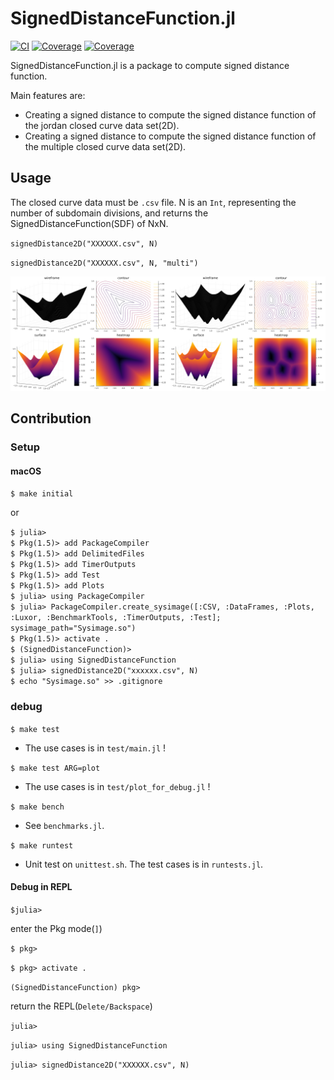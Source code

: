 # SignedDistanceFunction.jl

<!-- [![Build Status](https://app.travis-ci.com/jabelic/SignedDistanceFunction.jl.svg?branch=release)](https://app.travis-ci.com/jabelic/SignedDistanceFunction.jl) -->

[![CI](https://github.com/jabelic/SignedDistanceFunction.jl/actions/workflows/ci.yml/badge.svg)](https://github.com/jabelic/SignedDistanceFunction.jl/actions/workflows/ci.yml)
[![Coverage](https://codecov.io/gh/jabelic/SignedDistanceFunction.jl/branch/main/graph/badge.svg)](https://codecov.io/gh/jabelic/SignedDistanceFunction.jl)
[![Coverage](https://coveralls.io/repos/github/jabelic/SignedDistanceFunction.jl/badge.svg?branch=main)](https://coveralls.io/github/jabelic/SignedDistanceFunction.jl?branch=main)

SignedDistanceFunction.jl is a package to compute signed distance function.

Main features are:

- Creating a signed distance to compute the signed distance function of the jordan closed curve data set(2D).
- Creating a signed distance to compute the signed distance function of the multiple closed curve data set(2D).

<!-- レベルセット法のためのレベルセット関数を計算する際に初期値として必要な付合付き距離関数を閉曲線データから提供する。■ -->

## Usage

The closed curve data must be `.csv` file. N is an `Int`, representing the number of subdomain divisions, and returns the SignedDistanceFunction(SDF) of NxN.

`signedDistance2D("XXXXXX.csv", N)`

`signedDistance2D("XXXXXX.csv", N, "multi")`

<img src="./test/image/2x2interface_multicurves_multiprocess_300.png" width=50%><img src="./test/image/2x2multiple_curves_multicurves_multiprocess_300.png" width=50%>

## Contribution

### Setup

#### macOS

`$ make initial`

or

`$ julia>`  
`$ Pkg(1.5)> add PackageCompiler`  
`$ Pkg(1.5)> add DelimitedFiles`  
`$ Pkg(1.5)> add TimerOutputs`  
`$ Pkg(1.5)> add Test`  
`$ Pkg(1.5)> add Plots`  
`$ julia> using PackageCompiler`  
`$ julia> PackageCompiler.create_sysimage([:CSV, :DataFrames, :Plots, :Luxor, :BenchmarkTools, :TimerOutputs, :Test]; sysimage_path="Sysimage.so")`  
`$ Pkg(1.5)> activate .`  
`$ (SignedDistanceFunction)>`  
`$ julia> using SignedDistanceFunction`  
`$ julia> signedDistance2D("xxxxxx.csv", N)`  
`$ echo "Sysimage.so" >> .gitignore`

### debug

`$ make test`

- The use cases is in `test/main.jl` !

`$ make test ARG=plot`

- The use cases is in `test/plot_for_debug.jl` !

`$ make bench`

- See `benchmarks.jl`.

`$ make runtest`

- Unit test on `unittest.sh`. The test cases is in `runtests.jl`.

#### Debug in REPL

`$julia>`

enter the Pkg mode(`]`)

`$ pkg>`

`$ pkg> activate .`

`(SignedDistanceFunction) pkg>`

return the REPL(`Delete/Backspace`)

`julia> `

`julia> using SignedDistanceFunction`

`julia> signedDistance2D("XXXXXX.csv", N)`

<!-- Plots sample data:

`julia> using CSV, DataFrames, Plots, DelimitedFiles, Luxor, BenchmarkTools`

`julia> gamma = readdlm("data.csv", ',', Float64)`

`julia> plot(gamma[:, 1], gamma[:, 2], st=:scatter, title="infty_shape", markersize=2, grid=false)`

`julia>  savefig("interface.png") -->
